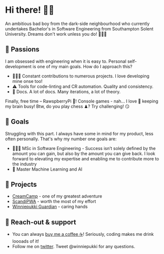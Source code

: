 # Hi there! 👋🏻
An ambitious bad boy from the dark-side neighbourhood who currently undertakes Bachelor's in Software Engineering from Southampton Solent University. Dreams don't work unless you do! 🏋🏻‍♀️

## 🤤 Passions
I am obsessed with engineering when it is easy to. Personal self-development is one of my main goals. How do I approach this?
- 👨🏻‍💻 Constant contributions to numerous projects. I love developing mine onse too!
- ⚠️ Tools for code-linting and CR automation. Quality and consistency.
- 📒 Docs. A lot of docs. Many iterations, a lot of theory.

Finally, free time – RawspberryPi 🍇! Console games - nah... I love 🖤 keeping my brain busy! Btw, do you play chess ♟? Try challenging! 😏

## 🖤 Goals
Struggling with this part. I always have some in mind for my product, less often personally. That's why my number one goals are:
- 👨🏻‍🎓 MSc in Software Engineering - Success isn’t solely defined by the amount you can gain, but also by the amount you can give back. I look forward to elevating my expertise and enabling me to contribute more to the industry
- 🤖 Master Machine Learning and AI

## 💼 Projects
- [CreamCamp](https://cream.camp) - one of my greatest adventure
- [ScandiPWA](https://github.com/winniepukki/scandipwa) - worth the most of my effort
- [Winniepukki Guardian](https://www.npmjs.com/package/eslint-config-winniepukki-guardian) - caring hands

## 📢 Reach-out & support
- You can always [buy me a coffee ☕](https://www.buymeacoffee.com/winniepukki)! Seriously, coding makes me drink loooads of it!
- Follow me on [twitter](https://twitter.com/winniepukki). Tweet @winniepukki for any questions.
